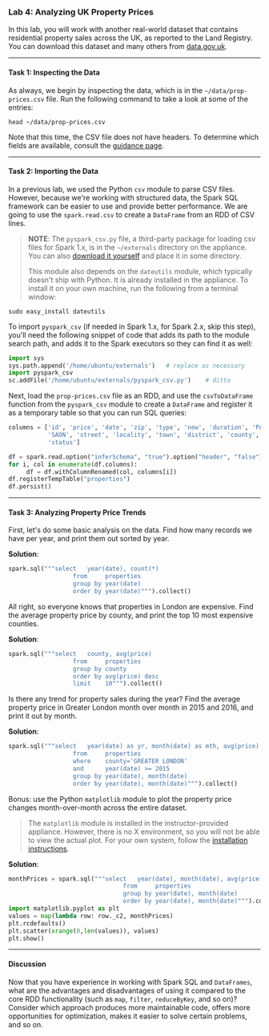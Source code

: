 ### Lab 4: Analyzing UK Property Prices

In this lab, you will work with another real-world dataset that contains residential property sales across the UK, as reported to the Land Registry. You can download this dataset and many others from [data.gov.uk](https://data.gov.uk/dataset/land-registry-monthly-price-paid-data).

___

#### Task 1: Inspecting the Data

As always, we begin by inspecting the data, which is in the `~/data/prop-prices.csv` file. Run the following command to take a look at some of the entries:

```
head ~/data/prop-prices.csv
```

Note that this time, the CSV file does not have headers. To determine which fields are available, consult the [guidance page](https://www.gov.uk/guidance/about-the-price-paid-data).

___

#### Task 2: Importing the Data

In a previous lab, we used the Python `csv` module to parse CSV files. However, because we're working with structured data, the Spark SQL framework can be easier to use and provide better performance. We are going to use the `spark.read.csv` to create a `DataFrame` from an RDD of CSV lines.

> **NOTE**: The `pyspark_csv.py` file, a third-party package for loading csv files for Spark 1.x, is in the `~/externals` directory on the appliance. You can also [download it yourself](https://github.com/seahboonsiew/pyspark-csv) and place it in some directory.
> 
> This module also depends on the `dateutils` module, which typically doesn't ship with Python. It is already installed in the appliance. To install it on your own machine, run the following from a terminal window:

```
sudo easy_install dateutils
```

To import `pyspark_csv` (if needed in Spark 1.x, for Spark 2.x, skip this step), you'll need the following snippet of code that adds its path to the module search path, and adds it to the Spark executors so they can find it as well:

```python
import sys
sys.path.append('/home/ubuntu/externals')   # replace as necessary
import pyspark_csv
sc.addFile('/home/ubuntu/externals/pyspark_csv.py')    # ditto
```

Next, load the `prop-prices.csv` file as an RDD, and use the `csvToDataFrame` function from the `pyspark_csv` module to create a `DataFrame` and register it as a temporary table so that you can run SQL queries:

```python
columns = ['id', 'price', 'date', 'zip', 'type', 'new', 'duration', 'PAON',
           'SAON', 'street', 'locality', 'town', 'district', 'county', 'ppd',
           'status']

df = spark.read.option("inferSchema", "true").option("header", "false").csv("file:///home/ubuntu/data/prop-prices.csv")
for i, col in enumerate(df.columns):                                        
     df = df.withColumnRenamed(col, columns[i])
df.registerTempTable("properties")
df.persist()
```

___

#### Task 3: Analyzing Property Price Trends

First, let's do some basic analysis on the data. Find how many records we have per year, and print them out sorted by year.

**Solution**:

```python
spark.sql("""select   year(date), count(*)
                  from     properties
                  group by year(date)
                  order by year(date)""").collect()
```

All right, so everyone knows that properties in London are expensive. Find the average property price by county, and print the top 10 most expensive counties.

**Solution**:

```python
spark.sql("""select   county, avg(price)
                  from     properties
                  group by county
                  order by avg(price) desc
                  limit    10""").collect()
```

Is there any trend for property sales during the year? Find the average property price in Greater London month over month in 2015 and 2016, and print it out by month.

**Solution**:

```python
spark.sql("""select   year(date) as yr, month(date) as mth, avg(price)
                  from     properties
                  where    county='GREATER LONDON'
                  and      year(date) >= 2015
                  group by year(date), month(date)
                  order by year(date), month(date)""").collect()
```

Bonus: use the Python `matplotlib` module to plot the property price changes month-over-month across the entire dataset.

> The `matplotlib` module is installed in the instructor-provided appliance. However, there is no X environment, so you will not be able to view the actual plot. For your own system, follow the [installation instructions](http://matplotlib.org/users/installing.html).

**Solution**:

```python
monthPrices = spark.sql("""select   year(date), month(date), avg(price)
                                from     properties
                                group by year(date), month(date)
                                order by year(date), month(date)""").collect()
import matplotlib.pyplot as plt
values = map(lambda row: row._c2, monthPrices)
plt.rcdefaults()
plt.scatter(xrange(0,len(values)), values)
plt.show()
```

___

#### Discussion

Now that you have experience in working with Spark SQL and `DataFrames`, what are the advantages and disadvantages of using it compared to the core RDD functionality (such as `map`, `filter`, `reduceByKey`, and so on)? Consider which approach produces more maintainable code, offers more opportunities for optimization, makes it easier to solve certain problems, and so on.
